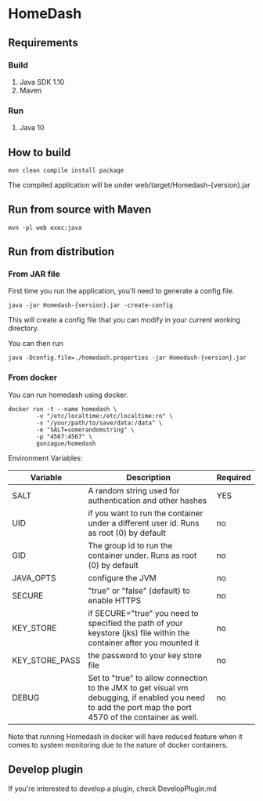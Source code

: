 # HomeDash

## Requirements

### Build

1. Java SDK 1.10
2. Maven

### Run

1. Java 10

## How to build

```
mvn clean compile install package
```

The compiled application will be under web/target/Homedash-{version}.jar

## Run from source with Maven

```
mvn -pl web exec:java
```

## Run from distribution

### From JAR file

First time you run the application, you'll need to generate a config file.
```
java -jar Homedash-{version}.jar -create-config
```

This will create a config file that you can modify in your current working directory.

You can then run 
```
java -Dconfig.file=./homedash.properties -jar Homedash-{version}.jar
```

### From docker

You can run homedash using docker.

```
docker run -t --name homedash \
        -v "/etc/localtime:/etc/localtime:ro" \
        -v "/your/path/to/save/data:/data" \
        -e "SALT=somerandomstring" \
        -p "4567:4567" \
        gonzague/homedash
```
Environment Variables:

| Variable | Description | Required |
| ---------- | ------------- | ---------- |
| SALT | A random string used for authentication and other hashes | YES |
| UID | if you want to run the container under a different user id. Runs as root (0) by default | no |
| GID | The group id to run the container under. Runs as root (0) by default | no |
| JAVA_OPTS | configure the JVM | no |
| SECURE | "true" or "false" (default) to enable HTTPS  | no |
| KEY_STORE | if SECURE="true" you need to specified the path of your keystore (jks) file within the container after you mounted it | no |
| KEY_STORE_PASS | the password to your key store file | no | 
| DEBUG | Set to "true" to allow connection to the JMX to get visual vm debugging, if enabled you need to add the port map the port 4570 of the container as well. | no | 


Note that running Homedash in docker will have reduced feature when it comes to system monitoring due to the nature of docker containers.

## Develop plugin

If you're interested to develop a plugin, check DevelopPlugin.md
